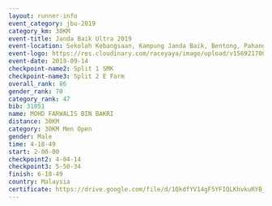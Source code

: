 ```yaml
---
layout: runner-info 
event_category: jbu-2019 
category_km: 30KM 
event-title: Janda Baik Ultra 2019  
event-location: Sekolah Kebangsaan, Kampung Janda Baik, Bentong, Pahang, Malaysia 
event-logo: https://res.cloudinary.com/raceyaya/image/upload/v1569217009/logo/janda-baik_vch1pc.jpg 
event-date: 2019-09-14 
checkpoint-name2: Split 1 SMK 
checkpoint-name3: Split 2 E Farm 
overall_rank: 86
gender_rank: 70
category_rank: 47
bib: 31051
name: MOHD FARWALIS BIN BAKRI
distance: 30KM
category: 30KM Men Open
gender: Male
time: 4-18-49
start: 2-00-00
checkpoint2: 4-04-14
checkpoint3: 5-50-34
finish: 6-18-49
country: Malaysia
certificate: https://drive.google.com/file/d/1QkdfYV14gF5YFIQLKhvkuRYB_FwTq75z/view?usp=sharing
---
```

